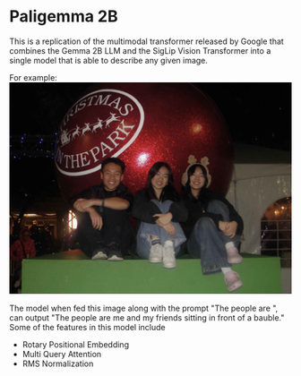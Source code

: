 # Paligemma 2B
This is a replication of the multimodal transformer released by Google that combines the Gemma 2B LLM and the SigLip Vision Transformer into a single model that is able to describe any given image. 

For example: ![](paligemma/citpsweikles.jpg)

The model when fed this image along with the prompt "The people are ", can output "The people are me and my friends sitting in front of a bauble." 
Some of the features in this model include
- Rotary Positional Embedding
- Multi Query Attention
- RMS Normalization
